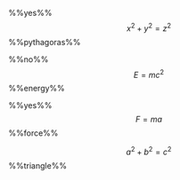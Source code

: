 %%yes%%
$$
x^2 + y^2 = z^2
$$
%%pythagoras%%

%%no%%
$$
E = mc^2
$$
%%energy%%

%%yes%%
$$
F = ma
$$
%%force%%

$$
a^2 + b^2 = c^2
$$
%%triangle%%

